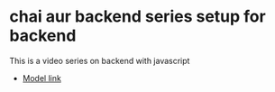 # chai aur backend series setup for backend

This is a video series on backend with javascript

- [Model link](https://app.eraser.io/workspace/YtPqZ...
)